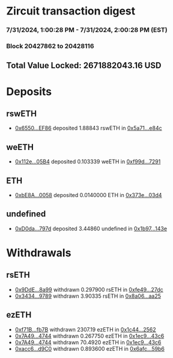 # Zircuit transaction digest
### 7/31/2024, 1:00:28 PM - 7/31/2024, 2:00:28 PM (EST)
### Block 20427862 to 20428116

## Total Value Locked: 2671882043.16 USD

# Deposits
## rswETH
- [0x6550...EF86](https://etherscan.io/address/0x65501b23d61D4FEc69AC382511110c05AcccEF86) deposited 1.88843 rswETH in [0x5a71...e84c](https://etherscan.io/tx/0x65501b23d61D4FEc69AC382511110c05AcccEF86)
## weETH
- [0x112e...05B4](https://etherscan.io/address/0x112e6E98eF1d528D74f96C4e01d6a1053bF005B4) deposited 0.103339 weETH in [0xf99d...7291](https://etherscan.io/tx/0x112e6E98eF1d528D74f96C4e01d6a1053bF005B4)
## ETH
- [0xbE8A...0058](https://etherscan.io/address/0xbE8A86c9D88D4FF483D5B136b9232E4b483F0058) deposited 0.0140000 ETH in [0x373e...03d4](https://etherscan.io/tx/0xbE8A86c9D88D4FF483D5B136b9232E4b483F0058)
## undefined
- [0xD0da...797d](https://etherscan.io/address/0xD0daa2A855DD7D59f32Fd1F209984f77665F797d) deposited 3.44860 undefined in [0x1b97...143e](https://etherscan.io/tx/0xD0daa2A855DD7D59f32Fd1F209984f77665F797d)
# Withdrawals
## rsETH
- [0x9DdE...8a99](https://etherscan.io/address/0x9DdEa6a7B630Ef5c0Bd3191Ab6288cf20A418a99) withdrawn 0.297900 rsETH in [0xfe49...27dc](https://etherscan.io/tx/0x9DdEa6a7B630Ef5c0Bd3191Ab6288cf20A418a99)
- [0x3434...9789](https://etherscan.io/address/0x34349c5569e7B846c3558961552D2202760A9789) withdrawn 3.90335 rsETH in [0x8a06...aa25](https://etherscan.io/tx/0x34349c5569e7B846c3558961552D2202760A9789)
## ezETH
- [0xf71B...fb7B](https://etherscan.io/address/0xf71B335A1d9449c381d867f4172Fc1BB3D2bfb7B) withdrawn 2307.19 ezETH in [0x1c44...2562](https://etherscan.io/tx/0xf71B335A1d9449c381d867f4172Fc1BB3D2bfb7B)
- [0x7A49...4744](https://etherscan.io/address/0x7A493Be5c2ce014cD049Bf178a1ac0Db1B434744) withdrawn 0.267750 ezETH in [0x1ec9...43c6](https://etherscan.io/tx/0x7A493Be5c2ce014cD049Bf178a1ac0Db1B434744)
- [0x7A49...4744](https://etherscan.io/address/0x7A493Be5c2ce014cD049Bf178a1ac0Db1B434744) withdrawn 70.4920 ezETH in [0x1ec9...43c6](https://etherscan.io/tx/0x7A493Be5c2ce014cD049Bf178a1ac0Db1B434744)
- [0xacc6...d9C0](https://etherscan.io/address/0xacc6baDca863e73D4540015b66E742937DF8d9C0) withdrawn 0.893600 ezETH in [0x6afc...59b6](https://etherscan.io/tx/0xacc6baDca863e73D4540015b66E742937DF8d9C0)
